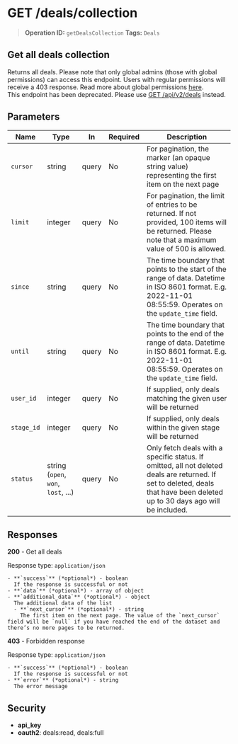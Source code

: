 # GET /deals/collection

> **Operation ID:** `getDealsCollection`
> **Tags:** `Deals`

## Get all deals collection

Returns all deals. Please note that only global admins (those with global permissions) can access this endpoint. Users with regular permissions will receive a 403 response. Read more about global permissions <a href="https://support.pipedrive.com/en/article/global-user-management" target="_blank" rel="noopener noreferrer">here</a>. <br>This endpoint has been deprecated. Please use <a href="https://developers.pipedrive.com/docs/api/v1/Deals#getDeals" target="_blank" rel="noopener noreferrer">GET /api/v2/deals</a> instead.

## Parameters

| Name | Type | In | Required | Description |
|------|------|-------|----------|-------------|
| `cursor` | string | query | No | For pagination, the marker (an opaque string value) representing the first item on the next page |
| `limit` | integer | query | No | For pagination, the limit of entries to be returned. If not provided, 100 items will be returned. Please note that a maximum value of 500 is allowed. |
| `since` | string | query | No | The time boundary that points to the start of the range of data. Datetime in ISO 8601 format. E.g. 2022-11-01 08:55:59. Operates on the `update_time` field. |
| `until` | string | query | No | The time boundary that points to the end of the range of data. Datetime in ISO 8601 format. E.g. 2022-11-01 08:55:59. Operates on the `update_time` field. |
| `user_id` | integer | query | No | If supplied, only deals matching the given user will be returned |
| `stage_id` | integer | query | No | If supplied, only deals within the given stage will be returned |
| `status` | string (`open`, `won`, `lost`, ...) | query | No | Only fetch deals with a specific status. If omitted, all not deleted deals are returned. If set to deleted, deals that have been deleted up to 30 days ago will be included. |

## Responses

**200** - Get all deals

Response type: `application/json`

```
- **`success`** (*optional*) - boolean
  If the response is successful or not
- **`data`** (*optional*) - array of object
- **`additional_data`** (*optional*) - object
  The additional data of the list
  - **`next_cursor`** (*optional*) - string
    The first item on the next page. The value of the `next_cursor` field will be `null` if you have reached the end of the dataset and there’s no more pages to be returned.
```

**403** - Forbidden response

Response type: `application/json`

```
- **`success`** (*optional*) - boolean
  If the response is successful or not
- **`error`** (*optional*) - string
  The error message
```


## Security

- **api_key**
- **oauth2**: deals:read, deals:full